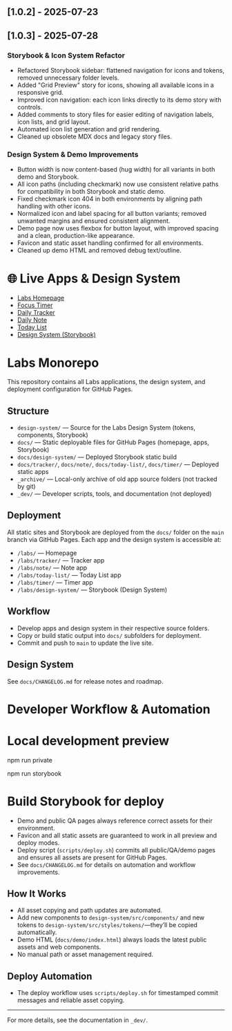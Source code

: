 ## [1.0.2] - 2025-07-23
## [1.0.3] - 2025-07-28

### Storybook & Icon System Refactor
- Refactored Storybook sidebar: flattened navigation for icons and tokens, removed unnecessary folder levels.
- Added "Grid Preview" story for icons, showing all available icons in a responsive grid.
- Improved icon navigation: each icon links directly to its demo story with controls.
- Added comments to story files for easier editing of navigation labels, icon lists, and grid layout.
- Automated icon list generation and grid rendering.
- Cleaned up obsolete MDX docs and legacy story files.

### Design System & Demo Improvements
- Button width is now content-based (hug width) for all variants in both demo and Storybook.
- All icon paths (including checkmark) now use consistent relative paths for compatibility in both Storybook and static demo.
- Fixed checkmark icon 404 in both environments by aligning path handling with other icons.
- Normalized icon and label spacing for all button variants; removed unwanted margins and ensured consistent alignment.
- Demo page now uses flexbox for button layout, with improved spacing and a clean, production-like appearance.
- Favicon and static asset handling confirmed for all environments.
- Cleaned up demo HTML and removed debug text/outline.
# 🌐 Live Apps & Design System

- [Labs Homepage](https://dreisdesign.github.io/labs/)
- [Focus Timer](https://dreisdesign.github.io/labs/timer/)
- [Daily Tracker](https://dreisdesign.github.io/labs/tracker/)
- [Daily Note](https://dreisdesign.github.io/labs/note/)
- [Today List](https://dreisdesign.github.io/labs/today-list/)
- [Design System (Storybook)](https://dreisdesign.github.io/labs/design-system/)

# Labs Monorepo

This repository contains all Labs applications, the design system, and deployment configuration for GitHub Pages.

## Structure

- `design-system/` — Source for the Labs Design System (tokens, components, Storybook)
- `docs/` — Static deployable files for GitHub Pages (homepage, apps, Storybook)
- `docs/design-system/` — Deployed Storybook static build
- `docs/tracker/`, `docs/note/`, `docs/today-list/`, `docs/timer/` — Deployed static apps
- `_archive/` — Local-only archive of old app source folders (not tracked by git)
- `_dev/` — Developer scripts, tools, and documentation (not deployed)

## Deployment

All static sites and Storybook are deployed from the `docs/` folder on the `main` branch via GitHub Pages. Each app and the design system is accessible at:

- `/labs/` — Homepage
- `/labs/tracker/` — Tracker app
- `/labs/note/` — Note app
- `/labs/today-list/` — Today List app
- `/labs/timer/` — Timer app
- `/labs/design-system/` — Storybook (Design System)

## Workflow

- Develop apps and design system in their respective source folders.
- Copy or build static output into `docs/` subfolders for deployment.
- Commit and push to `main` to update the live site.

## Design System

See `docs/CHANGELOG.md` for release notes and roadmap.


# Developer Workflow & Automation
# Local development preview
npm run private

npm run storybook

# Build Storybook for deploy
- Demo and public QA pages always reference correct assets for their environment.
- Favicon and all static assets are guaranteed to work in all preview and deploy modes.
- Deploy script (`scripts/deploy.sh`) commits all public/QA/demo pages and ensures all assets are present for GitHub Pages.
- See `docs/CHANGELOG.md` for details on automation and workflow improvements.

## How It Works
- All asset copying and path updates are automated.
- Add new components to `design-system/src/components/` and new tokens to `design-system/src/styles/tokens/`—they’ll be copied automatically.
- Demo HTML (`docs/demo/index.html`) always loads the latest public assets and web components.
- No manual path or asset management required.

## Deploy Automation
- The deploy workflow uses `scripts/deploy.sh` for timestamped commit messages and reliable asset copying.

---

For more details, see the documentation in `_dev/`.
